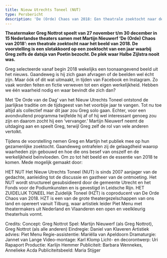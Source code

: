 ```yaml
---
title: Nieuw Utrechts Toneel (NUT)
type: Persbericht
description: 'De (Orde) Chaos van 2018: Een theatrale zoektocht naar de essentie van het afgelopen jaar'
---
```


**Theatermaker Greg Nottrot speelt van 27 november t/m 30 december in 15 Nederlandse theaters samen met Martijn Nieuwerf ‘De (Orde) Chaos van 2018’: een theatrale zoektocht naar hét beeld van 2018. De voorstelling is een slotakkoord op een zoektocht van een jaar waarbij Greg zelfs de datsja van Poetin bezocht. De plek waar Halbe Zijlstra nooit was.**

Greg selecteerde vanaf begin 2018 wekelijks een toonaangevend beeld uit het nieuws. Gaandeweg is hij zich gaan afvragen of de beelden wel écht zijn. Maar óók of dit wat uitmaakt, in tijden van Facebook en Instagram. Zo vaak worden feiten en fictie verweven tot een eigen werkelijkheid. Hebben we één waarheid nodig en waar bevindt die zich dan?

Met ‘De Orde van de Dag’ van het Nieuw Utrechts Toneel ontstond de jaarlijkse traditie om de tijdsgeest van het voorbije jaar te vangen. Tot nu toe altijd als collectief maar dit jaar zou Greg solo gaan. Echter, voor een avondvullend programma twijfelde hij af of hij wel interessant genoeg zou zijn en daarom zocht hij een ‘vervanger.’ Martijn Nieuwerf neemt de uitdaging aan en speelt Greg, terwijl Greg zelf de rol van vele anderen vertolkt.

Tijdens de voorstelling nemen Greg en Martijn het publiek mee op hun gezamenlijke zoektocht. Gaandeweg ontrafelen zij de gelaagdheid waarop waarheden zijn gebouwd en hoe die ons besef van onszelf en de werkelijkheid beïnvloeden. Om zo tot hét beeld en de essentie van 2018 te komen.
Mede mogelijk gemaakt door:

HET NUT Het Nieuw Utrechts Toneel (NUT) is sinds 2007 aanjager van de gedachte, aanleiding tot de discussie en gastheer van de ontmoeting. Het NUT wordt structureel gesubsidieerd door de gemeente Utrecht en het Fonds voor de Podiumkunsten en is gevestigd in Leidsche Rijn.
HET ZUIDELIJK TONEEL Het Zuidelijk Toneel (HZT) is coproducent van De Orde Chaos van 2018. HZT is een van de grote theatergezelschappen van ons land en opereert vanuit Tilburg, waar artistiek leider Piet Menu met theatermakers uit Nederland en Vlaanderen een open en veelkleurig theaterhuis vormt.

<div class="small">Credits: Concept: Greg Nottrot Spel: Martijn Nieuwerf (als Greg Nottrot), Greg Nottrot (als alle anderen) Eindregie: Daniel van Klaveren Artistiek advies: Piet Menu Regie-assistentie: Mariëlla van Apeldoorn Dramaturgie: Jannet van Lange Video-montage: Karl Klomp Licht- en decorontwerp: Uri Rapaport Productie: Karlijn Hemmer Publiciteit: Barbara Wennekes, Annelieke Acda Publiciteitsbeeld: Maria Stijger</div>